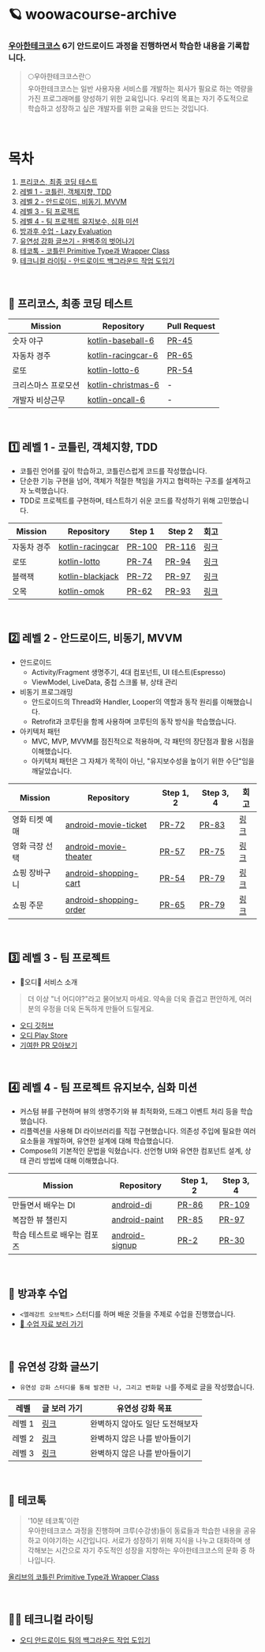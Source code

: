# 🪐 woowacourse-archive
### [우아한테크코스](https://www.woowacourse.io/) 6기 안드로이드 과정을 진행하면서 학습한 내용을 기록합니다.


> 🌕우아한테크코스란🌕   
> 우아한테크코스는 일반 사용자용 서비스를 개발하는 회사가 필요로 하는 역량을 가진 프로그래머를 양성하기 위한 교육입니다. 우리의 목표는 자기 주도적으로 학습하고 성장하고 싶은 개발자를 위한 교육을 만드는 것입니다.

<br>

# 목차
1. [프리코스, 최종 코딩 테스트](https://github.com/kimhm0728/woowacourse-archive?tab=readme-ov-file#-%ED%94%84%EB%A6%AC%EC%BD%94%EC%8A%A4-%EC%B5%9C%EC%A2%85-%EC%BD%94%EB%94%A9-%ED%85%8C%EC%8A%A4%ED%8A%B8)
2. [레벨 1 - 코틀린, 객체지향, TDD](https://github.com/kimhm0728/woowacourse-archive?tab=readme-ov-file#1%EF%B8%8F%E2%83%A3-%EB%A0%88%EB%B2%A8-1)
3. [레벨 2 - 안드로이드, 비동기, MVVM](https://github.com/kimhm0728/woowacourse-archive?tab=readme-ov-file#2%EF%B8%8F%E2%83%A3-%EB%A0%88%EB%B2%A8-2)
4. [레벨 3 - 팀 프로젝트](https://github.com/kimhm0728/woowacourse-archive?tab=readme-ov-file#3%EF%B8%8F%E2%83%A3-%EB%A0%88%EB%B2%A8-3)
5. [레벨 4 - 팀 프로젝트 유지보수, 심화 미션](https://github.com/kimhm0728/woowacourse-archive?tab=readme-ov-file#4%EF%B8%8F%E2%83%A3-%EB%A0%88%EB%B2%A8-4)
7. [방과후 수업 - Lazy Evaluation](https://github.com/kimhm0728/woowacourse-archive/tree/main?tab=readme-ov-file#-%EB%B0%A9%EA%B3%BC%ED%9B%84-%EC%88%98%EC%97%85)
8. [유연성 강화 글쓰기 - 완벽주의 벗어나기](https://github.com/kimhm0728/woowacourse-archive?tab=readme-ov-file#-%EA%B8%80%EC%93%B0%EA%B8%B0-%EB%AF%B8%EC%85%98)
9. [테코톡 - 코틀린 Primitive Type과 Wrapper Class](https://github.com/kimhm0728/woowacourse-archive?tab=readme-ov-file#-%ED%85%8C%EC%BD%94%ED%86%A1)
10. [테크니컬 라이팅 - 안드로이드 백그라운드 작업 도입기](https://github.com/kimhm0728/woowacourse-archive?tab=readme-ov-file#-%ED%85%8C%ED%81%AC%EB%8B%88%EC%BB%AC-%EB%9D%BC%EC%9D%B4%ED%8C%85)

<br>

## 🥔 프리코스, 최종 코딩 테스트

| Mission           | Repository                               | Pull Request                            |
| ----------------- | ---------------------------------------- | --------------------------------------- |
| 숫자 야구          | [kotlin-baseball-6](https://github.com/kimhm0728/kotlin-baseball-6)   | [PR-45](https://github.com/woowacourse-precourse/kotlin-baseball-6/pull/45)  |
| 자동차 경주        | [kotlin-racingcar-6](https://github.com/kimhm0728/kotlin-racingcar-6) | [PR-65](https://github.com/woowacourse-precourse/kotlin-racingcar-6/pull/65) |
| 로또               | [kotlin-lotto-6](https://github.com/kimhm0728/kotlin-lotto-6)         | [PR-54](https://github.com/woowacourse-precourse/kotlin-lotto-6/pull/54)    |
| 크리스마스 프로모션 | [kotlin-christmas-6](https://github.com/kimhm0728/kotlin-christmas-6-kimhm0728) | - |
| 개발자 비상근무    | [kotlin-oncall-6](https://github.com/kimhm0728/kotlin-oncall-6-kimhm0728)       | - |

<br>

## 1️⃣ 레벨 1 - 코틀린, 객체지향, TDD
- 코틀린 언어를 깊이 학습하고, 코틀린스럽게 코드를 작성했습니다.
- 단순한 기능 구현을 넘어, 객체가 적절한 책임을 가지고 협력하는 구조를 설계하고자 노력했습니다.
- TDD로 프로젝트를 구현하며, 테스트하기 쉬운 코드를 작성하기 위해 고민했습니다.

| Mission    | Repository                                                        | Step 1                                                             | Step 2 | 회고 |
| ---------- | ----------------------------------------------------------------- | ------------------------------------------------------------------ | ------ | ---- |
| 자동차 경주 | [kotlin-racingcar](https://github.com/kimhm0728/kotlin-racingcar) | [PR-100](https://github.com/woowacourse/kotlin-racingcar/pull/100) | [PR-116](https://github.com/woowacourse/kotlin-racingcar/pull/116) | [링크](https://thdbs523.tistory.com/400) |
| 로또       | [kotlin-lotto](https://github.com/kimhm0728/kotlin-lotto)         | [PR-74](https://github.com/woowacourse/kotlin-lotto/pull/74)       | [PR-94](https://github.com/woowacourse/kotlin-lotto/pull/94) | [링크](https://thdbs523.tistory.com/406) |
| 블랙잭     | [kotlin-blackjack](https://github.com/kimhm0728/kotlin-blackjack) | [PR-72](https://github.com/woowacourse/kotlin-blackjack/pull/72)   | [PR-97](https://github.com/woowacourse/kotlin-blackjack/pull/97) | [링크](https://thdbs523.tistory.com/412) |
| 오목       | [kotlin-omok](https://github.com/kimhm0728/kotlin-omok)           | [PR-62](https://github.com/woowacourse/kotlin-omok/pull/62)        | [PR-93](https://github.com/woowacourse/kotlin-omok/pull/93) | [링크](https://thdbs523.tistory.com/414) |

<br>

## 2️⃣ 레벨 2 - 안드로이드, 비동기, MVVM
- 안드로이드
  - Activity/Fragment 생명주기, 4대 컴포넌트, UI 테스트(Espresso)
  - ViewModel, LiveData, 중첩 스크롤 뷰, 상태 관리
- 비동기 프로그래밍
   - 안드로이드의 Thread와 Handler, Looper의 역할과 동작 원리를 이해했습니다.
   - Retrofit과 코루틴을 함께 사용하며 코루틴의 동작 방식을 학습했습니다.
- 아키텍처 패턴
   - MVC, MVP, MVVM를 점진적으로 적용하며, 각 패턴의 장단점과 활용 시점을 이해했습니다.
   - 아키텍처 패턴은 그 자체가 목적이 아닌, "유지보수성을 높이기 위한 수단"임을 깨달았습니다.
 
| Mission    | Repository                                                        | Step 1, 2                                                             | Step 3, 4 | 회고 |
| ---------- | ----------------------------------------------------------------- | ------------------------------------------------------------------ | ------ | ---- |
| 영화 티켓 예매 | [android-movie-ticket](https://github.com/kimhm0728/android-movie-ticket) | [PR-72](https://github.com/woowacourse/android-movie-ticket/pull/72) | [PR-83](https://github.com/woowacourse/android-movie-ticket/pull/83) | [링크](https://thdbs523.tistory.com/416) |
| 영화 극장 선택 | [android-movie-theater](https://github.com/kimhm0728/android-movie-theater)         | [PR-57](https://github.com/woowacourse/android-movie-theater/pull/57)       | [PR-75](https://github.com/woowacourse/android-movie-theater/pull/75) | [링크](https://thdbs523.tistory.com/417) |
| 쇼핑 장바구니  | [android-shopping-cart](https://github.com/kimhm0728/android-shopping-cart) | [PR-54](https://github.com/woowacourse/android-shopping-cart/pull/54)   | [PR-79](https://github.com/woowacourse/android-shopping-cart/pull/79) | [링크](https://thdbs523.tistory.com/419) |
| 쇼핑 주문     | [android-shopping-order](https://github.com/kimhm0728/android-shopping-order)           | [PR-65](https://github.com/woowacourse/android-shopping-order/pull/65)        | [PR-79](https://github.com/woowacourse/android-shopping-order/pull/79) | [링크](https://thdbs523.tistory.com/420) |

<br>

## 3️⃣ 레벨 3 - 팀 프로젝트
- 🍇오디🍇 서비스 소개
> 더 이상 "너 어디야?"라고 물어보지 마세요. 약속을 더욱 즐겁고 편안하게, 여러분의 우정을 더욱 돈독하게 만들어 드릴게요.   
- [오디 깃허브](https://github.com/woowacourse-teams/2024-ody)
- [오디 Play Store](https://play.google.com/store/apps/details?id=com.mulberry.ody)
- [기여한 PR 모아보기](https://github.com/woowacourse-teams/2024-ody/pulls?q=is%3Apr+assignee%3Akimhm0728)

<br>

## 4️⃣ 레벨 4 - 팀 프로젝트 유지보수, 심화 미션
- 커스텀 뷰를 구현하며 뷰의 생명주기와 뷰 최적화와, 드래그 이벤트 처리 등을 학습했습니다.
- 리플렉션을 사용해 DI 라이브러리를 직접 구현했습니다. 의존성 주입에 필요한 여러 요소들을 개발하며, 유연한 설계에 대해 학습했습니다.
- Compose의 기본적인 문법을 익혔습니다. 선언형 UI와 유연한 컴포넌트 설계, 상태 관리 방법에 대해 이해했습니다.

| Mission    | Repository                                                        | Step 1, 2                                                             | Step 3, 4 |
| ---------- | ----------------------------------------------------------------- | ------------------------------------------------------------------ | ------ |
| 만들면서 배우는 DI | [android-di](https://github.com/kimhm0728/android-di) | [PR-86](https://github.com/woowacourse/android-di/pull/86) | [PR-109](https://github.com/woowacourse/android-di/pull/109) |
| 복잡한 뷰 챌린지 | [android-paint](https://github.com/kimhm0728/android-paint) | [PR-85](https://github.com/woowacourse/android-paint/pull/85) | [PR-97](https://github.com/woowacourse/android-paint/pull/97) |
| 학습 테스트로 배우는 컴포즈 | [android-signup](https://github.com/kimhm0728/android-signup) | [PR-2](https://github.com/woowacourse/android-signup/pull/2) | [PR-30](https://github.com/woowacourse/android-signup/pull/30) |

<br>

## 👥 방과후 수업
- `<엘레강트 오브젝트>` 스터디를 하며 배운 것들을 주제로 수업을 진행했습니다.
- [🔗 수업 자료 보러 가기](https://thdbs523.tistory.com/413)

<br>

## 📖 유연성 강화 글쓰기
- `유연성 강화 스터디를 통해 발견한 나, 그리고 변화할 나`를 주제로 글을 작성했습니다.

| 레벨   | 글 보러 가기                                                             | 유연성 강화 목표 |
| ------ | ----------------------------------------------------------------------- | ---------------- |
| 레벨 1 | [링크](https://github.com/kimhm0728/woowa-writing/blob/level1/LEVEL1.md) | 완벽하지 않아도 일단 도전해보자 |
| 레벨 2 | [링크](https://github.com/kimhm0728/woowa-writing/blob/level2/LEVEL2.md) | 완벽하지 않은 나를 받아들이기 |
| 레벨 3 | [링크](https://github.com/kimhm0728/woowa-writing/blob/level3/LEVEL3.md) | 완벽하지 않은 나를 받아들이기 |

<br>


## 🎤 테코톡
> '10분 테코톡'이란   
> 우아한테크코스 과정을 진행하며 크루(수강생)들이 동료들과 학습한 내용을 공유하고 이야기하는 시간입니다. 서로가 성장하기 위해 지식을 나누고 대화하며 생각해보는 시간으로 자기 주도적인 성장을 지향하는 우아한테크코스의 문화 중 하나입니다.

[올리브의 코틀린 Primitive Type과 Wrapper Class](https://www.youtube.com/watch?v=x0l_6AizLrs)

<br>

## 👩‍💻 테크니컬 라이팅
- [오디 안드로이드 팀의 백그라운드 작업 도입기](https://github.com/kimhm0728/woowa-writing/blob/technical-writing/technical-writing.md)
